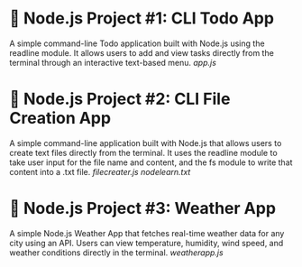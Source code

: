 # 📝 Node.js Project #1: CLI Todo App

A simple command-line Todo application built with Node.js using the readline module. It allows users to add and view tasks directly from the terminal through an interactive text-based menu.
*app.js*

# 📝 Node.js Project #2: CLI File Creation App
A simple command-line application built with Node.js that allows users to create text files directly from the terminal. It uses the readline module to take user input for the file name and content, and the fs module to write that content into a .txt file.
*filecreater.js*
*nodelearn.txt*

# 📝 Node.js Project #3: Weather App
A simple Node.js Weather App that fetches real-time weather data for any city using an API. Users can view temperature, humidity, wind speed, and weather conditions directly in the terminal.
*weatherapp.js*
